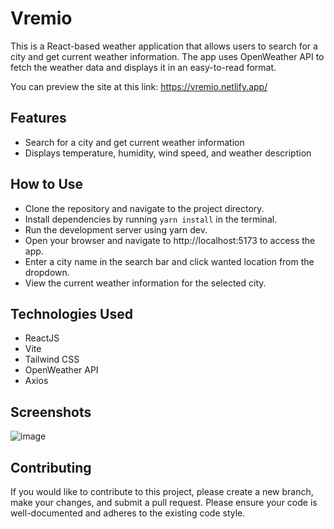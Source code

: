 # Vremio

This is a React-based weather application that allows users to search for a city and get current weather information. The app uses OpenWeather API to fetch the weather data and displays it in an easy-to-read format.

You can preview the site at this link: https://vremio.netlify.app/

## Features
- Search for a city and get current weather information
- Displays temperature, humidity, wind speed, and weather description

## How to Use
- Clone the repository and navigate to the project directory.
- Install dependencies by running `yarn install` in the terminal.
- Run the development server using yarn dev.
- Open your browser and navigate to http://localhost:5173 to access the app.
- Enter a city name in the search bar and click wanted location from the dropdown.
- View the current weather information for the selected city.
## Technologies Used
- ReactJS
- Vite
- Tailwind CSS
- OpenWeather API
- Axios
## Screenshots
![image](https://user-images.githubusercontent.com/93095948/231435363-4f312d6d-46fc-4324-8b53-4b440f45d31e.png)
## Contributing
If you would like to contribute to this project, please create a new branch, make your changes, and submit a pull request. Please ensure your code is well-documented and adheres to the existing code style.
